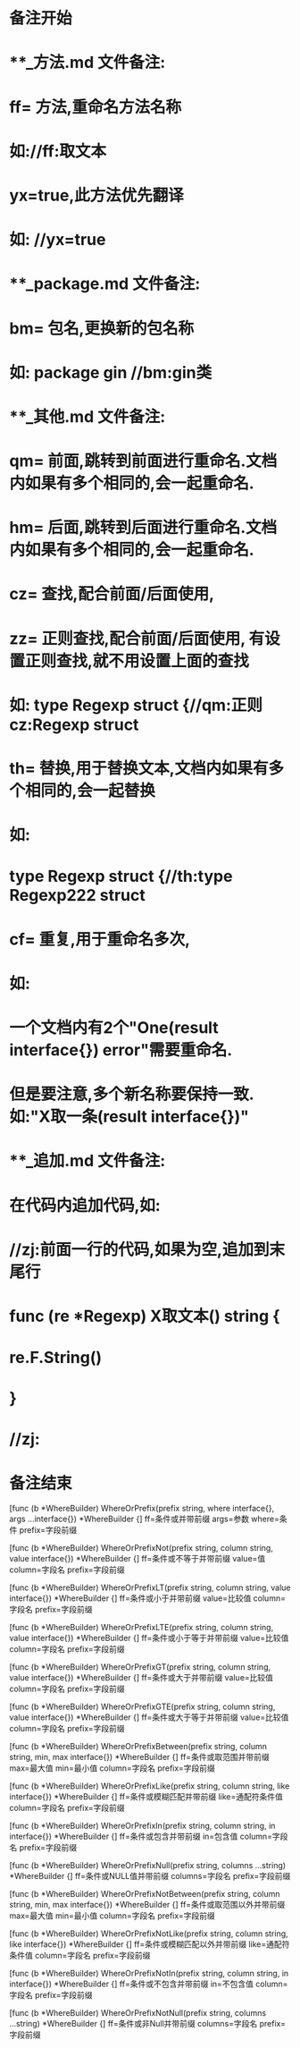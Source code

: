 # 备注开始
# **_方法.md 文件备注:
# ff= 方法,重命名方法名称
# 如://ff:取文本
#
# yx=true,此方法优先翻译
# 如: //yx=true

# **_package.md 文件备注:
# bm= 包名,更换新的包名称 
# 如: package gin //bm:gin类

# **_其他.md 文件备注:
# qm= 前面,跳转到前面进行重命名.文档内如果有多个相同的,会一起重命名.
# hm= 后面,跳转到后面进行重命名.文档内如果有多个相同的,会一起重命名.
# cz= 查找,配合前面/后面使用,
# zz= 正则查找,配合前面/后面使用, 有设置正则查找,就不用设置上面的查找
# 如: type Regexp struct {//qm:正则 cz:Regexp struct
#
# th= 替换,用于替换文本,文档内如果有多个相同的,会一起替换
# 如:
# type Regexp struct {//th:type Regexp222 struct
#
# cf= 重复,用于重命名多次,
# 如: 
# 一个文档内有2个"One(result interface{}) error"需要重命名.
# 但是要注意,多个新名称要保持一致. 如:"X取一条(result interface{})"

# **_追加.md 文件备注:
# 在代码内追加代码,如:
# //zj:前面一行的代码,如果为空,追加到末尾行
# func (re *Regexp) X取文本() string { 
# re.F.String()
# }
# //zj:
# 备注结束

[func (b *WhereBuilder) WhereOrPrefix(prefix string, where interface{}, args ...interface{}) *WhereBuilder {]
ff=条件或并带前缀
args=参数
where=条件
prefix=字段前缀

[func (b *WhereBuilder) WhereOrPrefixNot(prefix string, column string, value interface{}) *WhereBuilder {]
ff=条件或不等于并带前缀
value=值
column=字段名
prefix=字段前缀

[func (b *WhereBuilder) WhereOrPrefixLT(prefix string, column string, value interface{}) *WhereBuilder {]
ff=条件或小于并带前缀
value=比较值
column=字段名
prefix=字段前缀

[func (b *WhereBuilder) WhereOrPrefixLTE(prefix string, column string, value interface{}) *WhereBuilder {]
ff=条件或小于等于并带前缀
value=比较值
column=字段名
prefix=字段前缀

[func (b *WhereBuilder) WhereOrPrefixGT(prefix string, column string, value interface{}) *WhereBuilder {]
ff=条件或大于并带前缀
value=比较值
column=字段名
prefix=字段前缀

[func (b *WhereBuilder) WhereOrPrefixGTE(prefix string, column string, value interface{}) *WhereBuilder {]
ff=条件或大于等于并带前缀
value=比较值
column=字段名
prefix=字段前缀

[func (b *WhereBuilder) WhereOrPrefixBetween(prefix string, column string, min, max interface{}) *WhereBuilder {]
ff=条件或取范围并带前缀
max=最大值
min=最小值
column=字段名
prefix=字段前缀

[func (b *WhereBuilder) WhereOrPrefixLike(prefix string, column string, like interface{}) *WhereBuilder {]
ff=条件或模糊匹配并带前缀
like=通配符条件值
column=字段名
prefix=字段前缀

[func (b *WhereBuilder) WhereOrPrefixIn(prefix string, column string, in interface{}) *WhereBuilder {]
ff=条件或包含并带前缀
in=包含值
column=字段名
prefix=字段前缀

[func (b *WhereBuilder) WhereOrPrefixNull(prefix string, columns ...string) *WhereBuilder {]
ff=条件或NULL值并带前缀
columns=字段名
prefix=字段前缀

[func (b *WhereBuilder) WhereOrPrefixNotBetween(prefix string, column string, min, max interface{}) *WhereBuilder {]
ff=条件或取范围以外并带前缀
max=最大值
min=最小值
column=字段名
prefix=字段前缀

[func (b *WhereBuilder) WhereOrPrefixNotLike(prefix string, column string, like interface{}) *WhereBuilder {]
ff=条件或模糊匹配以外并带前缀
like=通配符条件值
column=字段名
prefix=字段前缀

[func (b *WhereBuilder) WhereOrPrefixNotIn(prefix string, column string, in interface{}) *WhereBuilder {]
ff=条件或不包含并带前缀
in=不包含值
column=字段名
prefix=字段前缀

[func (b *WhereBuilder) WhereOrPrefixNotNull(prefix string, columns ...string) *WhereBuilder {]
ff=条件或非Null并带前缀
columns=字段名
prefix=字段前缀

